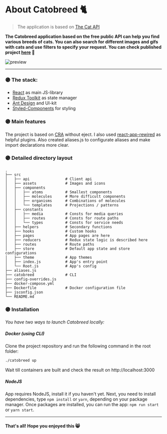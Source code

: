 # About Catobreed 🐈

> The application is based on [The Cat API](https://thecatapi.com/)

**The Catobreed application based on the free public API can help you find various breeds of cats. You can also search for different images and gifs with cats and use filters to specify your request.
You can check published project [here](https://catobreed.vercel.app/) 💫**

![preview](https://i.ibb.co/3MB1gHR/catobreed-1.png)

---

### 🟣 The stack:

- [React](https://reactjs.org/) as main JS-library
- [Redux Toolkit](https://redux-toolkit.js.org/) as state manager
- [Ant Design](https://ant.design/) and UI-kit
- [Styled-Components](https://styled-components.com/) for styling

### 🟣 Main features

The project is based on [CRA](https://github.com/facebook/create-react-app) without eject. I also used [react-app-rewired](https://www.npmjs.com/package/react-app-rewired) as helpful plugins.
Also created aliases.js to configurate aliases and make import declarations more clear.


### 🟣 Detailed directory layout

    .
    ├── src
    │   ├── api                # Client api
    │   ├── assets             # Images and icons
    │   ├── components
    │   │   ├── atoms          # Smallest components
    │   │   ├── molecules      # More difficult components
    │   │   ├── organisms      # Combinations of molecules
    │   │   └── templates      # Projections / patterns
    │   ├── constants
    │   │   ├── media          # Consts for media queries
    │   │   ├── routes         # Consts for route paths
    │   │   └── types          # Consts for service needs
    │   ├── helpers            # Secondary functions
    │   ├── hooks              # Custom hooks
    │   ├── pages              # App pages are here
    │   ├── reducers           # Redux state logic is described here
    │   ├── routes             # Route paths
    │   ├── store              # Default app state and store configurations
    │   ├── theme              # App themes
    │   ├── index.js           # App's entry point
    │   └── Root.js            # App's config
    ├── aliases.js
    ├── catobreed              # CLI
    ├── config-overrides.js
    ├── docker-compose.yml
    ├── Dockerfile             # Docker configuration file
    ├── jsconfig.json
    └── README.md

### 🟣 Installation

_You have two ways to launch Catobreed locally:_

##### Docker (using CLI)

Clone the project repository and run the following command in the root folder:

```sh
./catobreed up
```

Wait till containers are built and check the result on http://localhost:3000


##### NodeJS

App requires NodeJS, install it if you haven't yet.
Next, you need to install dependencies, type `npm install` or `yarn`, depending on your package manager.
Once packages are installed, you can run the app: `npm run start` or `yarn start`.

---

#### That's all! Hope you enjoyed this 😸
